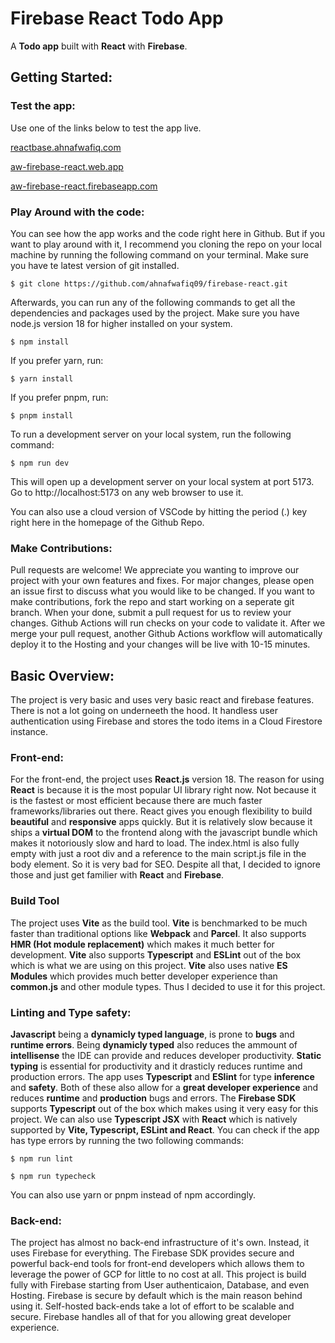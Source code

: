 # **Firebase React Todo App**

A **Todo app** built with **React** with **Firebase**.

## Getting Started:

### **Test the app:**

Use one of the links below to test the app live.

[reactbase.ahnafwafiq.com](https://reactbase.ahnafwafiq.com/)

[aw-firebase-react.web.app](https://aw-firebase-app.web.app/)

[aw-firebase-react.firebaseapp.com](https://aw-firebase-react.firebaseapp.com/)

### **Play Around with the code:**

You can see how the app works and the code right here in Github. But if you want to play around with it, I recommend you cloning the repo on your local machine by running the following command on your terminal. Make sure you have te latest version of git installed.

```shell
$ git clone https://github.com/ahnafwafiq09/firebase-react.git
```

Afterwards, you can run any of the following commands to get all the dependencies and packages used by the project. Make sure you have node.js version 18 for higher installed on your system.

```shell
$ npm install
```

If you prefer yarn, run:

```shell
$ yarn install
```

If you prefer pnpm, run:

```shell
$ pnpm install
```

To run a development server on your local system, run the following command:

```shell
$ npm run dev
```

This will open up a development server on your local system at port 5173. Go to http://localhost:5173 on any web browser to use it.

You can also use a cloud version of VSCode by hitting the period (.) key right here in the homepage of the Github Repo.

### **Make Contributions:**

Pull requests are welcome! We appreciate you wanting to improve our project with your own features and fixes. For major changes, please open an issue first to discuss what you would like to be changed. If you want to make contributions, fork the repo and start working on a seperate git branch. When your done, submit a pull request for us to review your changes. Github Actions will run checks on your code to validate it. After we merge your pull request, another Github Actions workflow will automatically deploy it to the Hosting and your changes will be live with 10-15 minutes.

## Basic Overview:

The project is very basic and uses very basic react and firebase features. There is not a lot going on underneeth the hood. It handless user authentication using Firebase and stores the todo items in a Cloud Firestore instance.

### **Front-end:**

For the front-end, the project uses **React.js** version 18. The reason for using **React** is because it is the most popular UI library right now. Not because it is the fastest or most efficient because there are much faster frameworks/libraries out there. React gives you enough flexibility to build **beautiful** and **responsive** apps quickly. But it is relatively slow because it ships a **virtual DOM** to the frontend along with the javascript bundle which makes it notoriously slow and hard to load. The index.html is also fully empty with just a root div and a reference to the main script.js file in the body element. So it is very bad for SEO. Despite all that, I decided to ignore those and just get familier with **React** and **Firebase**.

### **Build Tool**

The project uses **Vite** as the build tool. **Vite** is benchmarked to be much faster than traditional options like **Webpack** and **Parcel**. It also supports **HMR (Hot module replacement)** which makes it much better for development. **Vite** also supports **Typescript** and **ESLint** out of the box which is what we are using on this project. **Vite** also uses native **ES Modules** which provides much better developer experience than **common.js** and other module types. Thus I decided to use it for this project.

### **Linting and Type safety:**

**Javascript** being a **dynamicly typed language**, is prone to **bugs** and **runtime errors**. Being **dynamicly typed** also reduces the ammount of **intellisense** the IDE can provide and reduces developer productivity. **Static typing** is essential for productivity and it drasticly reduces runtime and production errors. The app uses **Typescript** and **ESlint** for type **inference** and **safety**. Both of these also allow for a **great developer experience** and reduces **runtime** and **production** bugs and errors. The **Firebase SDK** supports **Typescript** out of the box which makes using it very easy for this project. We can also use **Typescript JSX** with **React** which is natively supported by **Vite, Typescript, ESLint and React**. You can check if the app has type errors by running the two following commands:

```shell
$ npm run lint
```

```shell
$ npm run typecheck
```

You can also use yarn or pnpm instead of npm accordingly.

### **Back-end:**

The project has almost no back-end infrastructure of it's own. Instead, it uses Firebase for everything. The Firebase SDK provides secure and powerful back-end tools for front-end developers which allows them to leverage the power of GCP for little to no cost at all. This project is build fully with Firebase starting from User authenticaion, Database, and even Hosting. Firebase is secure by default which is the main reason behind using it. Self-hosted back-ends take a lot of effort to be scalable and secure. Firebase handles all of that for you allowing great developer experience.
